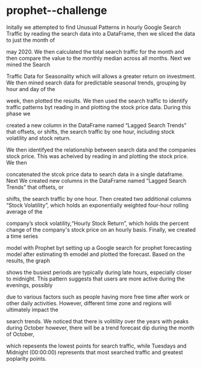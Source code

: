 # prophet--challenge

Initally we attempted to find Unusual Patterns in hourly Google Search Traffic by reading the search data into a DataFrame, then we sliced the data to just the month of

may 2020. We then calculated the total search traffic for the month and then compare the value to the monthly median across all months. Next we mined the Search

Traffic Data for Seasonality which will allows a greater return on investment. We then mined search data for predictable seasonal trends, grouping by hour and day of the

week, then plotted the results.  We then used the search traffic to identify traffic patterns byt reading in and plotting the stock price data. During this phase we

created a new column in the DataFrame named “Lagged Search Trends” that offsets, or shifts, the search traffic by one hour, including stock volatility and stock return.

We then identifyed the relationship between search data and the companies stock price.  This was acheived by reading in and plotting the stock price. We then

concatenated the stcok price data to search data in a single dataframe. Next We created new columns in the DataFrame named “Lagged Search Trends” that offsets, or 
 
shifts, the search traffic by one hour. Then created two additional columns “Stock Volatility”, which holds an exponentially weighted four-hour rolling average of the

company’s stock volatility,“Hourly Stock Return”, which holds the percent change of the company's stock price on an hourly basis. Finally, we created a time series 

model with Prophet byt setting up a Google search for prophet forecasting model after estimating th emodel and plotted the forecast.  Based on the results, the graph

shows the busiest periods are typically during late hours, especially closer to midnight. This pattern suggests that users are more active during the evenings, possibly 

due to various factors such as people having more free time after work or other daily activities. However, different time zone and regions will ultimately impact the 

search trends. We noticed that there is volitility over the years with peaks during October however, there will be a trend forecast dip during the month of October, 

which repesents the lowest points for search traffic, while Tuesdays and Midnight (00:00:00) represents that most searched traffic and greatest poplarity points.
